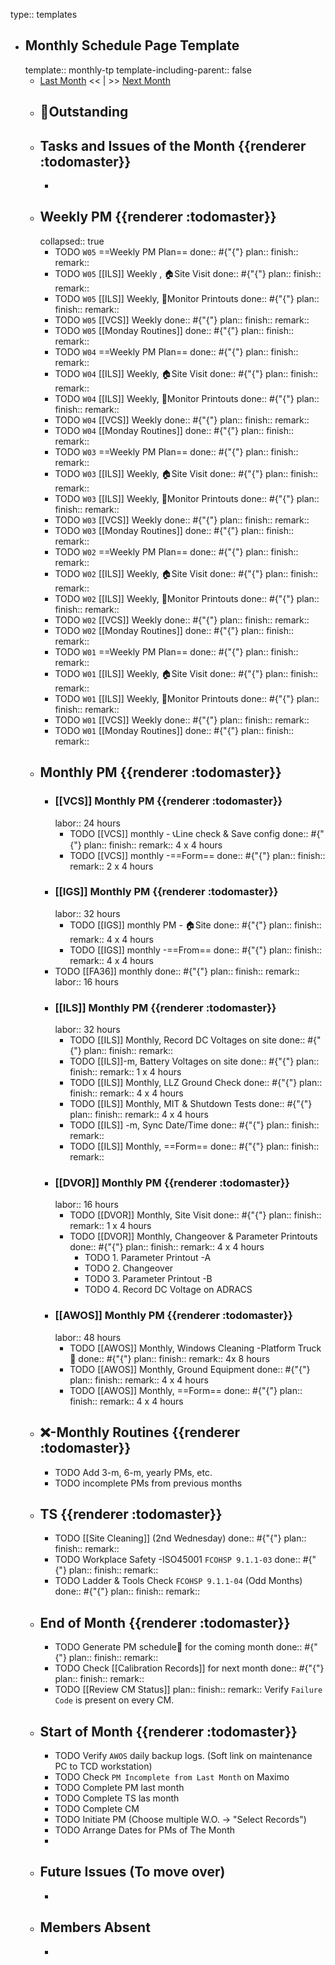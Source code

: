 type:: templates

- ## Monthly Schedule Page Template
  template:: monthly-tp
  template-including-parent:: false
	- [Last Month]([[Monthly/]]) << | >> [Next Month]([[Monthly/]])
	- ## 📌Outstanding
	- ## Tasks and Issues of the Month {{renderer :todomaster}}
		-
	- ## Weekly PM {{renderer :todomaster}}
	  collapsed:: true
		- TODO  `W05` ==Weekly PM Plan==
		  done:: #{"{"}
		  plan:: 
		  finish::
		  remark::
		- TODO `W05` [[ILS]] Weekly ,  🏠️Site Visit
		  done:: #{"{"}
		  plan:: 
		  finish::
		  remark::
		- TODO `W05` [[ILS]] Weekly, 📄Monitor Printouts 
		  done:: #{"{"}
		  plan:: 
		  finish::
		  remark::
		- TODO `W05` [[VCS]] Weekly
		  done:: #{"{"}
		  plan:: 
		  finish::
		  remark::
		- TODO `W05` [[Monday Routines]] 
		  done:: #{"{"}
		  plan:: 
		  finish::
		  remark::
		- TODO  `W04` ==Weekly PM Plan==
		  done:: #{"{"}
		  plan:: 
		  finish::
		  remark::
		- TODO `W04` [[ILS]] Weekly, 🏠️Site Visit 
		  done:: #{"{"}
		  plan::
		  finish::
		  remark::
		- TODO `W04` [[ILS]] Weekly, 📄Monitor Printouts 
		  done:: #{"{"}
		  plan::
		  finish::
		  remark::
		- TODO `W04` [[VCS]] Weekly
		  done:: #{"{"}
		  plan::
		  finish::
		  remark::
		- TODO `W04` [[Monday Routines]] 
		  done:: #{"{"}
		  plan::
		  finish::
		  remark::
		- TODO  `W03` ==Weekly PM Plan==
		  done:: #{"{"}
		  plan:: 
		  finish::
		  remark::
		- TODO `W03` [[ILS]] Weekly, 🏠️Site Visit 
		  done:: #{"{"}
		  plan::
		  finish::
		  remark::
		- TODO `W03` [[ILS]] Weekly, 📄Monitor Printouts 
		  done:: #{"{"}
		  plan::
		  finish::
		  remark::
		- TODO `W03` [[VCS]] Weekly
		  done:: #{"{"}
		  plan::
		  finish::
		  remark::
		- TODO `W03` [[Monday Routines]] 
		  done:: #{"{"}
		  plan::
		  finish::
		  remark::
		- TODO  `W02` ==Weekly PM Plan==
		  done:: #{"{"}
		  plan:: 
		  finish::
		  remark::
		- TODO `W02` [[ILS]] Weekly, 🏠️Site Visit 
		  done:: #{"{"}
		  plan::
		  finish::
		  remark::
		- TODO `W02` [[ILS]] Weekly, 📄Monitor Printouts 
		  done:: #{"{"}
		  plan::
		  finish::
		  remark::
		- TODO `W02` [[VCS]] Weekly
		  done:: #{"{"}
		  plan::
		  finish::
		  remark::
		- TODO `W02` [[Monday Routines]] 
		  done:: #{"{"}
		  plan::
		  finish::
		  remark::
		- TODO  `W01` ==Weekly PM Plan==
		  done:: #{"{"}
		  plan:: 
		  finish::
		  remark::
		- TODO `W01` [[ILS]] Weekly, 🏠️Site Visit 
		  done:: #{"{"}
		  plan::
		  finish::
		  remark::
		- TODO `W01` [[ILS]] Weekly, 📄Monitor Printouts 
		  done:: #{"{"}
		  plan::
		  finish::
		  remark::
		- TODO `W01` [[VCS]] Weekly
		  done:: #{"{"}
		  plan::
		  finish::
		  remark::
		- TODO `W01` [[Monday Routines]] 
		  done:: #{"{"}
		  plan::
		  finish::
		  remark::
	- ## Monthly PM {{renderer :todomaster}}
		- ### [[VCS]] Monthly PM {{renderer :todomaster}}
		  labor:: 24 hours
			- TODO [[VCS]] monthly - 📞Line check & Save config
			  done:: #{"{"}
			  plan:: 
			  finish::
			  remark:: 4 x 4 hours
			- TODO [[VCS]] monthly -==Form== 
			  done:: #{"{"}
			  plan:: 
			  finish::
			  remark:: 2 x 4 hours
		- ### [[IGS]] Monthly PM {{renderer :todomaster}}
		  labor:: 32 hours
			- TODO [[IGS]] monthly PM - 🏠️Site
			  done:: #{"{"}
			  plan:: 
			  finish::
			  remark:: 4 x 4 hours
			- TODO [[IGS]] monthly -==From== 
			  done:: #{"{"}
			  plan:: 
			  finish::
			  remark:: 4 x 4 hours
		- TODO [[FA36]] monthly 
		  done:: #{"{"}
		  plan:: 
		  finish::
		  remark:: 
		  labor:: 16 hours
		- ### [[ILS]] Monthly PM {{renderer :todomaster}}
		  labor:: 32 hours
			- TODO [[ILS]] Monthly, Record DC Voltages on site 
			  done:: #{"{"}
			  plan::
			  finish::
			  remark::
			- TODO [[ILS]]-m, Battery Voltages on site 
			  done:: #{"{"}
			  plan::
			  finish::
			  remark:: 1 x 4 hours
			- TODO [[ILS]] Monthly, LLZ Ground Check 
			  done:: #{"{"}
			  plan:: 
			  finish::
			  remark:: 4 x 4 hours
			- TODO [[ILS]] Monthly, MIT & Shutdown Tests 
			  done:: #{"{"}
			  plan:: 
			  finish::
			  remark:: 4 x 4 hours
			- TODO [[ILS]] -m, Sync Date/Time 
			  done:: #{"{"}
			  plan:: 
			  finish:: 
			  remark::
			- TODO [[ILS]] Monthly, ==Form== 
			  done:: #{"{"}
			  plan:: 
			  finish::
			  remark::
		- ### [[DVOR]] Monthly PM {{renderer :todomaster}}
		  labor:: 16 hours
			- TODO [[DVOR]] Monthly, Site Visit
			  done:: #{"{"}
			  plan::
			  finish::
			  remark:: 1 x 4 hours
			- TODO [[DVOR]] Monthly, Changeover & Parameter Printouts
			  done:: #{"{"}
			  plan::
			  finish::
			  remark:: 4 x 4 hours
				- TODO 1. Parameter Printout -A
				- TODO 2. Changeover
				- TODO 3. Parameter Printout -B
				- TODO 4. Record DC Voltage on ADRACS
		- ### [[AWOS]] Monthly PM {{renderer :todomaster}}
		  labor:: 48 hours
			- TODO [[AWOS]] Monthly, Windows Cleaning -Platform Truck🚛
			  done:: #{"{"}
			  plan:: 
			  finish::
			  remark:: 4x 8 hours
			- TODO [[AWOS]] Monthly, Ground Equipment
			  done:: #{"{"}
			  plan::
			  finish::
			  remark:: 4 x 4 hours
			- TODO [[AWOS]] Monthly, ==Form== 
			  done:: #{"{"}
			  plan:: 
			  finish::
			  remark:: 4 x 4 hours
	- ## ❌-Monthly Routines {{renderer :todomaster}}
		- TODO Add 3-m, 6-m, yearly PMs, etc.
		- TODO incomplete PMs from previous months
	- ## TS {{renderer :todomaster}}
		- TODO [[Site Cleaning]] (2nd Wednesday) 
		  done:: #{"{"}
		  plan::
		  finish::
		  remark::
		- TODO Workplace Safety -ISO45001 `FCOHSP 9.1.1-03`
		  done:: #{"{"}
		  plan::
		  finish::
		  remark::
		- TODO Ladder & Tools Check `FCOHSP 9.1.1-04` (Odd Months) 
		  done:: #{"{"}
		  plan:: 
		  finish::
		  remark::
	- ## End of Month {{renderer :todomaster}}
		- TODO Generate PM schedule📅 for the coming month
		  done:: #{"{"}
		  plan:: 
		  finish::
		  remark::
		- TODO Check [[Calibration Records]] for next month
		  done:: #{"{"}
		  plan:: 
		  finish::
		  remark::
		- TODO [[Review CM Status]]
		  plan:: 
		  finish::
		  remark:: Verify `Failure Code` is present on every CM.
	- ## Start of Month {{renderer :todomaster}}
		- TODO Verify `AWOS` daily backup logs. (Soft link on maintenance PC to TCD workstation)
		- TODO Check `PM Incomplete from Last Month` on Maximo
		- TODO Complete PM last month
		- TODO Complete TS las month
		- TODO Complete CM
		- TODO Initiate PM (Choose multiple W.O. -> "Select Records")
		- TODO Arrange Dates for PMs of The Month
		-
	- ## Future Issues (To move over)
		-
	- ## Members Absent
		-